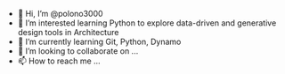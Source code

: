 - 👋 Hi, I’m @polono3000
- 👀 I’m interested learning Python to explore data-driven and generative design tools in Architecture
- 🌱 I’m currently learning Git, Python, Dynamo
- 💞️ I’m looking to collaborate on ...
- 📫 How to reach me ...

<!---
polono3000/polono3000 is a ✨ special ✨ repository because its `README.md` (this file) appears on your GitHub profile.
You can click the Preview link to take a look at your changes.
--->
